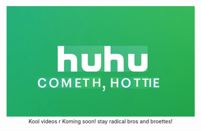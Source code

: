 
<html>
<head>

  </head>
  <body>
    <img src="huhu.jpg" />
  <center>Kool videos r Koming soon! stay radical bros and broettes!</center>
  </body>
